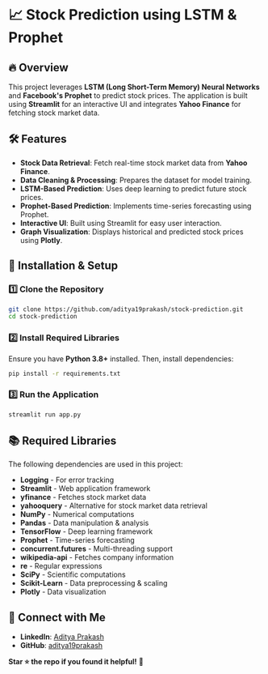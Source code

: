 # 📈 Stock Prediction using LSTM & Prophet

## 🔥 Overview
This project leverages **LSTM (Long Short-Term Memory) Neural Networks** and **Facebook's Prophet** to predict stock prices. The application is built using **Streamlit** for an interactive UI and integrates **Yahoo Finance** for fetching stock market data.

## 🛠 Features
- **Stock Data Retrieval**: Fetch real-time stock market data from **Yahoo Finance**.
- **Data Cleaning & Processing**: Prepares the dataset for model training.
- **LSTM-Based Prediction**: Uses deep learning to predict future stock prices.
- **Prophet-Based Prediction**: Implements time-series forecasting using Prophet.
- **Interactive UI**: Built using Streamlit for easy user interaction.
- **Graph Visualization**: Displays historical and predicted stock prices using **Plotly**.

## 🚀 Installation & Setup
### 1️⃣ Clone the Repository
```sh
git clone https://github.com/aditya19prakash/stock-prediction.git
cd stock-prediction
```

### 2️⃣ Install Required Libraries
Ensure you have **Python 3.8+** installed. Then, install dependencies:
```sh
pip install -r requirements.txt
```

### 3️⃣ Run the Application
```sh
streamlit run app.py
```

## 📚 Required Libraries
The following dependencies are used in this project:
- **Logging** - For error tracking
- **Streamlit** - Web application framework
- **yfinance** - Fetches stock market data
- **yahooquery** - Alternative for stock market data retrieval
- **NumPy** - Numerical computations
- **Pandas** - Data manipulation & analysis
- **TensorFlow** - Deep learning framework
- **Prophet** - Time-series forecasting
- **concurrent.futures** - Multi-threading support
- **wikipedia-api** - Fetches company information
- **re** - Regular expressions
- **SciPy** - Scientific computations
- **Scikit-Learn** - Data preprocessing & scaling
- **Plotly** - Data visualization


## 🤝 Connect with Me
- **LinkedIn**: [Aditya Prakash](https://www.linkedin.com/in/aditya-prakash-54719b221)
- **GitHub**: [aditya19prakash](https://github.com/aditya19prakash)

**Star ⭐ the repo if you found it helpful!** 🚀

